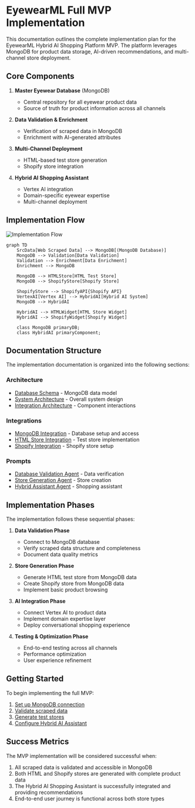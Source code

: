 # EyewearML Full MVP Implementation

This documentation outlines the complete implementation plan for the EyewearML Hybrid AI Shopping Platform MVP. The platform leverages MongoDB for product data storage, AI-driven recommendations, and multi-channel store deployment.

## Core Components

1. **Master Eyewear Database** (MongoDB)
   - Central repository for all eyewear product data
   - Source of truth for product information across all channels

2. **Data Validation & Enrichment**
   - Verification of scraped data in MongoDB
   - Enrichment with AI-generated attributes

3. **Multi-Channel Deployment**
   - HTML-based test store generation
   - Shopify store integration

4. **Hybrid AI Shopping Assistant**
   - Vertex AI integration
   - Domain-specific eyewear expertise
   - Multi-channel deployment

## Implementation Flow

![Implementation Flow](./architecture/implementation_flow.png)

```mermaid
graph TD
    SrcData[Web Scraped Data] --> MongoDB[(MongoDB Database)]
    MongoDB --> Validation[Data Validation]
    Validation --> Enrichment[Data Enrichment]
    Enrichment --> MongoDB
    
    MongoDB --> HTMLStore[HTML Test Store]
    MongoDB --> ShopifyStore[Shopify Store]
    
    ShopifyStore --> ShopifyAPI{Shopify API}
    VertexAI[Vertex AI] --> HybridAI[Hybrid AI System]
    MongoDB --> HybridAI
    
    HybridAI --> HTMLWidget[HTML Store Widget]
    HybridAI --> ShopifyWidget[Shopify Widget]
    
    class MongoDB primaryDB;
    class HybridAI primaryComponent;
```

## Documentation Structure

The implementation documentation is organized into the following sections:

### Architecture
- [Database Schema](./architecture/database_schema.md) - MongoDB data model
- [System Architecture](./architecture/system_architecture.md) - Overall system design
- [Integration Architecture](./architecture/integration_architecture.md) - Component interactions

### Integrations
- [MongoDB Integration](./integrations/mongodb_integration.md) - Database setup and access
- [HTML Store Integration](./integrations/html_store_integration.md) - Test store implementation
- [Shopify Integration](./integrations/shopify_integration.md) - Shopify store setup

### Prompts
- [Database Validation Agent](./prompts/database_validation_agent.md) - Data verification
- [Store Generation Agent](./prompts/store_generation_agent.md) - Store creation
- [Hybrid Assistant Agent](./prompts/hybrid_assistant_agent.md) - Shopping assistant

## Implementation Phases

The implementation follows these sequential phases:

1. **Data Validation Phase**
   - Connect to MongoDB database
   - Verify scraped data structure and completeness
   - Document data quality metrics

2. **Store Generation Phase**
   - Generate HTML test store from MongoDB data
   - Create Shopify store from MongoDB data
   - Implement basic product browsing

3. **AI Integration Phase**
   - Connect Vertex AI to product data
   - Implement domain expertise layer
   - Deploy conversational shopping experience

4. **Testing & Optimization Phase**
   - End-to-end testing across all channels
   - Performance optimization
   - User experience refinement

## Getting Started

To begin implementing the full MVP:

1. [Set up MongoDB connection](./integrations/mongodb_integration.md#setup)
2. [Validate scraped data](./prompts/database_validation_agent.md#validation-process)
3. [Generate test stores](./integrations/html_store_integration.md#generation)
4. [Configure Hybrid AI Assistant](./prompts/hybrid_assistant_agent.md#configuration)

## Success Metrics

The MVP implementation will be considered successful when:

1. All scraped data is validated and accessible in MongoDB
2. Both HTML and Shopify stores are generated with complete product data
3. The Hybrid AI Shopping Assistant is successfully integrated and providing recommendations
4. End-to-end user journey is functional across both store types
